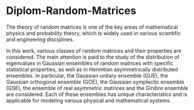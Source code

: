 # Diplom-Random-Matrices
The theory of random matrices is one of the key areas of mathematical physics and probability theory, which is widely used in various scientific and engineering disciplines.

In this work, various classes of random matrices and their properties are considered. The main attention is paid to the study of the distribution of eigenvalues in Gaussian ensembles of random matrices with specific statistical properties, as well as in Hermitian asymmetrically distributed ensembles. In particular, the Gaussian unitary ensemble (GUE), the Gaussian orthogonal ensemble (GOE), the Gaussian symplectic ensemble (GSE), the ensemble of real asymmetric matrices and the Ginibre ensemble are considered. Each of these ensembles has unique characteristics and is applicable for modeling various physical and mathematical systems.
